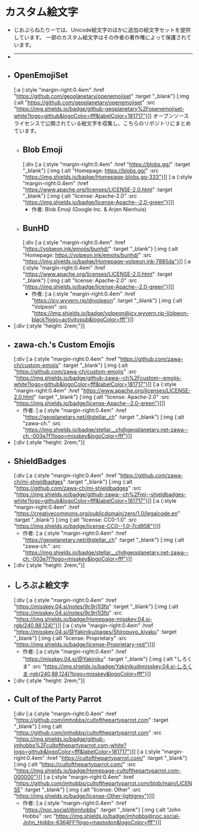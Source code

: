 # カスタム絵文字
- じおぷらねたりーでは、Unicode絵文字のほかに追加の絵文字セットを提供しています。
  一部のカスタム絵文字はその作者の著作権によって保護されています。
- ***
- ## OpenEmojiSet
  [:a {:style "margin-right:0.4em" :href "https://github.com/geoplanetary/openemojiset" :target "_blank"} [:img {:alt "https://github.com/geoplanetary/openemojiset" :src "https://img.shields.io/badge/github-geoplanetary%2Fopenemojiset-white?logo=github&logoColor=fff&labelColor=181717"}]]
  オープンソースライセンスで公開されている絵文字を収集し、こちらのリポジトリにまとめています。
	- ## Blob Emoji
	  [:div [:a {:style "margin-right:0.4em" :href "https://blobs.gg/" :target "_blank"} [:img {:alt "Homepage: https://blobs.gg/" :src "https://img.shields.io/badge/Homepage-blobs.gg-333"}]] [:a {:style "margin-right:0.4em" :href "https://www.apache.org/licenses/LICENSE-2.0.html" :target "_blank"} [:img {:alt "license: Apache-2.0" :src "https://img.shields.io/badge/license-Apache--2.0-green"}]]]
		- 作者: Blob Emoji (Google Inc. & Arjen Nienhuis)
	- ## BunHD
	  [:div [:a {:style "margin-right:0.4em" :href "https://volpeon.ink/emojis/bunhd/" :target "_blank"} [:img {:alt "Homepage: https://volpeon.ink/emojis/bunhd/" :src "https://img.shields.io/badge/Homepage-volpeon.ink-7885da"}]] [:a {:style "margin-right:0.4em" :href "https://www.apache.org/licenses/LICENSE-2.0.html" :target "_blank"} [:img {:alt "license: Apache-2.0" :src "https://img.shields.io/badge/license-Apache--2.0-green"}]]]
		- 作者: [:a {:style "margin-right:0.4em" :href "https://icy.wyvern.rip/@volpeon" :target "_blank"} [:img {:alt "Volpeon" :src "https://img.shields.io/badge/volpeon@icy.wyvern.rip-Volpeon-black?logo=activitypub&logoColor=fff"}]]
- [:div {:style "height: 2rem;"}]
- ## zawa-ch.'s Custom Emojis
  [:div [:a {:style "margin-right:0.4em" :href "https://github.com/zawa-ch/custom-emojis" :target "_blank"} [:img {:alt "https://github.com/zawa-ch/custom-emojis" :src "https://img.shields.io/badge/github-zawa--ch%2Fcustom--emojis-white?logo=github&logoColor=fff&labelColor=181717"}]] [:a {:style "margin-right:0.4em" :href "https://www.apache.org/licenses/LICENSE-2.0.html" :target "_blank"} [:img {:alt "license: Apache-2.0" :src "https://img.shields.io/badge/license-Apache--2.0-green"}]]]
	- 作者: [:a {:style "margin-right:0.4em" :href "https://geoplanetary.net/@stellar_ch" :target "_blank"} [:img {:alt "zawa-ch." :src "https://img.shields.io/badge/stellar__ch@geoplanetary.net-zawa--ch.-003e7f?logo=misskey&logoColor=fff"}]]
- [:div {:style "height: 2rem;"}]
- ## ShieldBadges
  [:div [:a {:style "margin-right:0.4em" :href "https://github.com/zawa-ch/mi-shieldbadges" :target "_blank"} [:img {:alt "https://github.com/zawa-ch/mi-shieldbadges" :src "https://img.shields.io/badge/github-zawa--ch%2Fmi--shieldbadges-white?logo=github&logoColor=fff&labelColor=181717"}]] [:a {:style "margin-right:0.4em" :href "https://creativecommons.org/publicdomain/zero/1.0/legalcode.en" :target "_blank"} [:img {:alt "license: CC0-1.0" :src "https://img.shields.io/badge/license-CC0--1.0-7cd958"}]]]
	- 作者: [:a {:style "margin-right:0.4em" :href "https://geoplanetary.net/@stellar_ch" :target "_blank"} [:img {:alt "zawa-ch." :src "https://img.shields.io/badge/stellar__ch@geoplanetary.net-zawa--ch.-003e7f?logo=misskey&logoColor=fff"}]]
- [:div {:style "height: 2rem;"}]
- ## しろぷよ絵文字
  [:div [:a {:style "margin-right:0.4em" :href "https://misskey.04.si/notes/9c9rj1l3fq" :target "_blank"} [:img {:alt "https://misskey.04.si/notes/9c9rj1l3fq" :src "https://img.shields.io/badge/Homepage-misskey.04.si-rgb(240,88,124)"}]] [:a {:style "margin-right:0.4em" :href "https://misskey.04.si/@Yakiniku/pages/Shiropuyo_kiyaku" :target "_blank"} [:img {:alt "license: Proprietary" :src "https://img.shields.io/badge/license-Proprietary-red"}]]]
	- 作者: [:a {:style "margin-right:0.4em" :href "https://misskey.04.si/@Yakiniku" :target "_blank"} [:img {:alt "しろくま" :src "https://img.shields.io/badge/Yakiniku@misskey.04.si-しろくま-rgb(240,88,124)?logo=misskey&logoColor=fff"}]]
- [:div {:style "height: 2rem;"}]
- ## Cult of the Party Parrot
  [:div [:a {:style "margin-right:0.4em" :href "https://github.com/jmhobbs/cultofthepartyparrot.com" :target "_blank"} [:img {:alt "https://github.com/jmhobbs/cultofthepartyparrot.com" :src "https://img.shields.io/badge/github-jmhobbs%2Fcultofthepartyparrot.com-white?logo=github&logoColor=fff&labelColor=181717"}]] [:a {:style "margin-right:0.4em" :href "https://cultofthepartyparrot.com/" :target "_blank"} [:img {:alt "https://cultofthepartyparrot.com/" :src "https://img.shields.io/badge/Homepage-cultofthepartyparrot.com-000000"}]] [:a {:style "margin-right:0.4em" :href "https://github.com/jmhobbs/cultofthepartyparrot.com/blob/main/LICENSE" :target "_blank"} [:img {:alt "license: Other" :src "https://img.shields.io/badge/license-Other-lightgrey"}]]]
	- 作者: [:a {:style "margin-right:0.4em" :href "https://noc.social/@jmhobbs" :target "_blank"} [:img {:alt "John Hobbs" :src "https://img.shields.io/badge/jmhobbs@noc.social-John_Hobbs-6364FF?logo=mastodon&logoColor=fff"}]]
